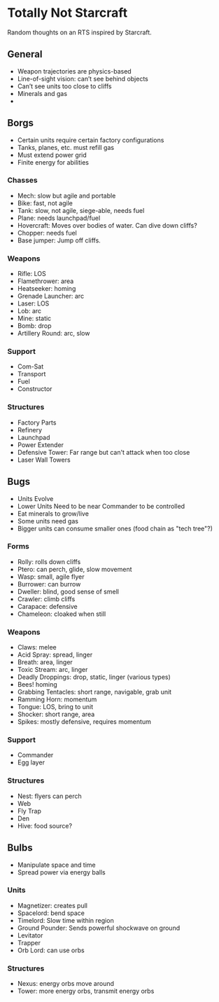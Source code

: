 # Totally Not Starcraft

Random thoughts on an RTS inspired by Starcraft.

## General
- Weapon trajectories are physics-based
- Line-of-sight vision: can’t see behind objects
- Can’t see units too close to cliffs
- Minerals and gas
- 

## Borgs
- Certain units require certain factory configurations
- Tanks, planes, etc. must refill gas
- Must extend power grid
- Finite energy for abilities

### Chasses
- Mech: slow but agile and portable
- Bike: fast, not agile
- Tank: slow, not agile, siege-able, needs fuel
- Plane: needs launchpad/fuel
- Hovercraft: Moves over bodies of water. Can dive down cliffs?
- Chopper: needs fuel
- Base jumper: Jump off cliffs.

### Weapons
- Rifle: LOS
- Flamethrower: area
- Heatseeker: homing
- Grenade Launcher: arc
- Laser: LOS
- Lob: arc
- Mine: static
- Bomb: drop
- Artillery Round: arc, slow

### Support
- Com-Sat
- Transport
- Fuel
- Constructor

### Structures
- Factory Parts
- Refinery
- Launchpad
- Power Extender
- Defensive Tower: Far range but can't attack when too close
- Laser Wall Towers


## Bugs
- Units Evolve
- Lower Units Need to be near Commander to be controlled
- Eat minerals to grow/live
- Some units need gas
- Bigger units can consume smaller ones (food chain as "tech tree"?)

### Forms
- Rolly: rolls down cliffs
- Ptero: can perch, glide, slow movement
- Wasp: small, agile flyer
- Burrower: can burrow
- Dweller: blind, good sense of smell
- Crawler: climb cliffs
- Carapace: defensive
- Chameleon: cloaked when still

### Weapons
- Claws: melee
- Acid Spray: spread, linger
- Breath: area, linger
- Toxic Stream: arc, linger
- Deadly Droppings: drop, static, linger (various types)
- Bees! homing
- Grabbing Tentacles: short range, navigable, grab unit
- Ramming Horn: momentum
- Tongue: LOS, bring to unit
- Shocker: short range, area
- Spikes: mostly defensive, requires momentum

### Support
- Commander
- Egg layer

### Structures
- Nest: flyers can perch
- Web
- Fly Trap
- Den
- Hive: food source?


## Bulbs
- Manipulate space and time
- Spread power via energy balls

### Units
- Magnetizer: creates pull
- Spacelord: bend space
- Timelord: Slow time within region
- Ground Pounder: Sends powerful shockwave on ground
- Levitator
- Trapper
- Orb Lord: can use orbs

### Structures
- Nexus: energy orbs move around
- Tower: more energy orbs, transmit energy orbs
